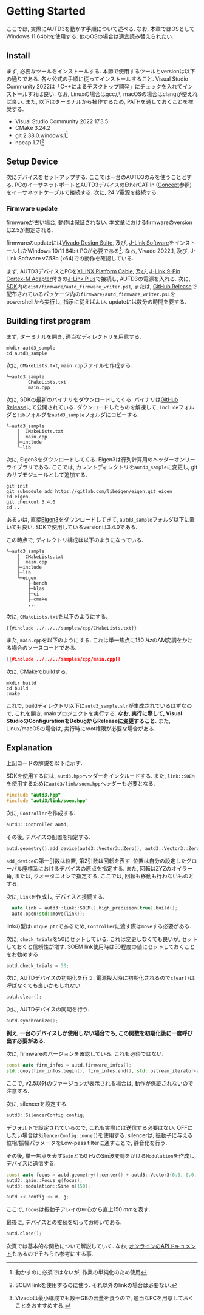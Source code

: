 # Getting Started

ここでは, 実際にAUTD3を動かす手順について述べる. なお, 本章ではOSとしてWindows 11 64bitを使用する.
他のOSの場合は適宜読み替えられたい.

## Install

まず, 必要なツールをインストールする. 本節で使用するツールとversionは以下の通りである. 各々公式の手順に従ってインストールすること. Visual
Studio Community 2022は「C++によるデスクトップ開発」にチェックを入れてインストールすれば良い. なお, Linuxの場合はgccが,
macOSの場合はclangが使えれば良い. また, 以下はターミナルから操作するため, PATHを通しておくことを推奨する.

- Visual Studio Community 2022 17.3.5
- CMake 3.24.2
- git 2.38.0.windows.1[^fn_git]
- npcap 1.71[^fn_npcap]

## Setup Device

次にデバイスをセットアップする. ここでは一台のAUTD3のみを使うこととする. PCのイーサネットポートとAUTD3デバイスのEtherCAT In
([Concept](concept.md)参照) をイーサネットケーブルで接続する. 次に, $\SI{24}{V}$電源を接続する.

### Firmware update

firmwareが古い場合, 動作は保証されない. 本文章におけるfirmwareのversionは2.5が想定される.

firmwareのupdateには[Vivado Design Suite](https://www.xilinx.com/products/design-tools/vivado.html),
及び, [J-Link Software](https://www.segger.com/downloads/jlink/)をインストールしたWindows
10/11 64bit PCが必要である[^fn_vivado]. なお, Vivado 2022.1, 及び, J-Link Software v7.58b
(x64)での動作を確認している.

まず,
AUTD3デバイスとPCを[XILINX Platform Cable](https://www.xilinx.com/products/boards-and-kits/hw-usb-ii-g.html),
及び,
[J-Link 9-Pin Cortex-M Adapter](https://www.segger-pocjapan.com/j-link-9-pin-cortex-m-adapter)付きの[J-Link Plus](https://www.segger.com/products/debug-probes/j-link/models/j-link-plus/)で接続し,
AUTD3の電源を入れる. 次に,
[SDK](https://github.com/shinolab/autd3)内の`dist/firmware/autd_firmware_writer.ps1`,
または,
[GitHub Release](https://github.com/shinolab/autd3/releases)で配布されているパッケージ内の`firmware/autd_firmware_writer.ps1`をpowershellから実行し,
指示に従えばよい. updateには数分の時間を要する.

## Building first program

まず, ターミナルを開き, 適当なディレクトリを用意する.

```
mkdir autd3_sample
cd autd3_sample
```

次に, `CMakeLists.txt`, `main.cpp`ファイルを作成する.

```
└─autd3_sample
        CMakeLists.txt
        main.cpp
```

次に, SDKの最新のバイナリをダウンロードしてくる.
バイナリは[GitHub Release](https://github.com/shinolab/autd3/releases)にて公開されている.
ダウンロードしたものを解凍して, `include`フォルダと`lib`フォルダを`autd3_sample`フォルダにコピーする.

```
└─autd3_sample
    │  CMakeLists.txt
    │  main.cpp
    ├─include
    └─lib
```

次に, Eigen3をダウンロードしてくる. Eigen3は行列計算用のヘッダーオンリーライブラリである. ここでは,
カレントディレクトリを`autd3_sample`に変更し, gitのサブモジュールとして追加する.

```
git init
git submodule add https://gitlab.com/libeigen/eigen.git eigen
cd eigen
git checkout 3.4.0
cd ..
```

あるいは, 直接[Eigen3](https://gitlab.com/libeigen/eigen)をダウンロードしてきて,
`autd3_sample`フォルダ以下に置いても良い. SDKで使用しているversionは3.4.0である.

この時点で, ディレクトリ構成は以下のようになっている.

```
└─autd3_sample
    │  CMakeLists.txt
    │  main.cpp
    ├─include
    ├─lib
    └─eigen
        ├─bench
        ├─blas
        ├─ci
        ├─cmake
        ...
```

次に, `CMakeLists.txt`を以下のようにする.

```
{{#include ../../../samples/cpp/CMakeLists.txt}}
```

また, `main.cpp`を以下のようにする. これは単一焦点に$\SI{150}{Hz}$のAM変調をかける場合のソースコードである.

```cpp
{{#include ../../../samples/cpp/main.cpp}}
```

次に, CMakeでbuildする.

```
mkdir build
cd build
cmake ..
```

これで, buildディレクトリ以下に`autd3_sample.sln`が生成されているはずなので, これを開き, mainプロジェクトを実行する.
**なお, 実行に際して, Visual StudioのConfigurationをDebugからReleaseに変更すること.** また,
Linux/macOSの場合は, 実行時にroot権限が必要な場合がある.

## Explanation

上記コードの解説を以下に示す.

SDKを使用するには, `autd3.hpp`ヘッダーをインクルードする. また,
`link::SOEM`を使用するために`autd3/link/soem.hpp`ヘッダーも必要となる.

```cpp
#include "autd3.hpp"
#include "autd3/link/soem.hpp"
```

次に, `Controller`を作成する.

```cpp
autd3::Controller autd;
```

その後, デバイスの配置を指定する.

```cpp
autd.geometry().add_device(autd3::Vector3::Zero(), autd3::Vector3::Zero());
```

`add_device`の第一引数は位置, 第2引数は回転を表す. 位置は自分の設定したグローバル座標系におけるデバイスの原点を指定する. また,
回転はZYZのオイラー角, または, クオータニオンで指定する. ここでは, 回転も移動も行わないものとする.

次に, `Link`を作成し, デバイスと接続する.

```cpp
  auto link = autd3::link::SOEM().high_precision(true).build();
  autd.open(std::move(link));
```

linkの型は`unique_ptr`であるため, `Controller`に渡す際は`move`する必要がある.

次に, `check_trials`を50にセットしている. これは変更しなくても良いが, セットしておくと信頼性が増す. SOEM
link使用時は50程度の値にセットしておくことをお勧めする.

```cpp
autd.check_trials = 50;
```

次に, AUTDデバイスの初期化を行う. 電源投入時に初期化されるので`clear()`は呼ばなくても良いかもしれない.

```cpp
autd.clear();
```

次に, AUTDデバイスの同期を行う.

```cpp
autd.synchronize();
```

**例え, 一台のデバイスしか使用しない場合でも, この関数を初期化後に一度呼び出す必要がある.**

次に, firmwareのバージョンを確認している. これも必須ではない.

```cpp
const auto firm_infos = autd.firmware_infos();
std::copy(firm_infos.begin(), firm_infos.end(), std::ostream_iterator<autd3::FirmwareInfo>(std::cout, "\n"));
```

ここで, v2.5以外のヴァージョンが表示される場合は, 動作が保証されないので注意する.

次に, silencerを設定する.

```cpp
autd3::SilencerConfig config;
```

デフォルトで設定されているので, これも実際には送信する必要はない.
OFFにしたい場合は`SilencerConfig::none()`を使用する.
silencerは, 振動子に与える位相/振幅パラメータをLow-pass filterに通すことで, 静音化を行う.

その後, 単一焦点を表す`Gain`と$\SI{150}{Hz}$のSin波変調をかける`Modulation`を作成し, デバイスに送信する.

```cpp
const auto focus = autd.geometry().center() + autd3::Vector3(0.0, 0.0, 150.0);
autd3::gain::Focus g(focus);
autd3::modulation::Sine m(150);

autd << config << m, g;
```

ここで, `focus`は振動子アレイの中心から直上$\SI{150}{mm}$を表す.

最後に, デバイスとの接続を切ってお終いである.

```cpp
autd.close();
```

次頁では基本的な関数について解説していく. なお,
[オンラインのAPIドキュメント](https://shinolab.github.io/autd3/api/index.html)もあるのでそちらも参考にする事.

[^fn_git]: 動かすのに必須ではないが, 作業の単純化のため使用

[^fn_npcap]: SOEM linkを使用するのに使う. それ以外のlinkの場合は必要ない.

[^fn_vivado]: Vivadoは最小構成でも数十GBの容量を食うので, 適当なPCを用意しておくことをおすすめする.
